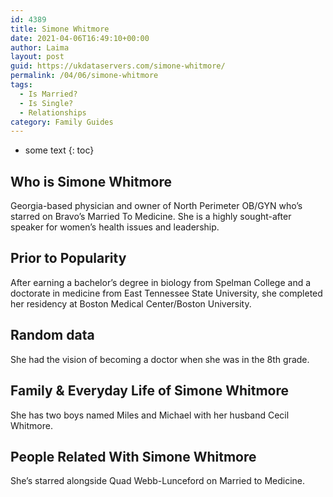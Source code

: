 ```yaml
---
id: 4389
title: Simone Whitmore
date: 2021-04-06T16:49:10+00:00
author: Laima
layout: post
guid: https://ukdataservers.com/simone-whitmore/
permalink: /04/06/simone-whitmore
tags:
  - Is Married?
  - Is Single?
  - Relationships
category: Family Guides
---
```


* some text
{: toc}


## Who is Simone Whitmore
                  
                  
                  
Georgia-based physician and owner of North Perimeter OB/GYN who&#8217;s starred on Bravo&#8217;s Married To Medicine. She is a highly sought-after speaker for women&#8217;s health issues and leadership.
                  
              
            
              
            
                
                
                
## Prior to Popularity
                  
                  
                  
After earning a bachelor&#8217;s degree in biology from Spelman College and a doctorate in medicine from East Tennessee State University, she completed her residency at Boston Medical Center/Boston University.
                  
              
            
              
            
                
                
                
## Random data
                  
                  
                  
She had the vision of becoming a doctor when she was in the 8th grade.
                  
              
            
              
            
                
                
                
## Family & Everyday Life of Simone Whitmore
                  
                  
                  
She has two boys named Miles and Michael with her husband Cecil Whitmore.
                  
              
            
              
            
                
                
                
## People Related With Simone Whitmore
                  
                  
                  
She&#8217;s starred alongside Quad Webb-Lunceford on Married to Medicine.
                  
              
            
              
            
                
              
            
              
              
            
            
              
            
          
          
          